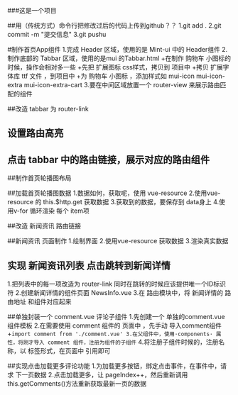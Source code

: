 ###这是一个项目

##用（传统方式）命令行把修改过后的代码上传到github？？
1.git add .
2.git commit -m "提交信息"
3.git pushu

#制作首页App组件
1.完成 Header 区域，使用的是 Mint-ui 中的 Header组件
2.制作底部的 Tabbar 区域，使用的是mui 的Tabbar.html
+在制作 购物车 小图标的时候，操作会相对多一些
+先把  扩展图标 css样式，拷贝到 项目中
+拷贝  扩展字体库  ttf 文件 ，到项目中
+为 购物车 小图标 ，添加样式如 mui-icon mui-icon-extra mui-icon-extra-cart
3.要在中间区域放置一个 router-view 来展示路由匹配的组件

##改造 tabbar 为 router-link

## 设置路由高亮

## 点击 tabbar 中的路由链接，展示对应的路由组件

##制作首页轮播图布局

##加载首页轮播图数据
1.数据如何，获取呢，使用 vue-resource
2.使用vue-resource 的 this.$http.get 获取数据
3.获取到的数据，要保存到 data身上
4.使用v-for 循环渲染 每个 item项

##改造 新闻资讯 路由链接

##新闻资讯 页面制作
1.绘制界面
2.使用vue-resource 获取数据
3.渲染真实数据

## 实现 新闻资讯列表 点击跳转到新闻详情
1.把列表中的每一项改造为 router-link 同时在跳转的时候应该提供唯一个ID标识符
2.创建新闻详情的组件页面 NewsInfo.vue
3.在 路由模块中，将 新闻详情的 路由地址 和组件对应起来


##单独封装一个 comment.vue 评论子组件
1.先创建一个 单独的comment.vue 组件模板
2.在需要使用 comment 组件的 页面中 ，先手动 导入comment组件
+`import comment from './comment.vue'
3.在父组件中，使用·components· 属性，将刚才导入 comment 组件，注册为组件的子组件`
4.将注册子组件时候的，注册名称，以 标签形式，在页面中 引用即可


##实现点击加载更多评论功能
1.为加载更多按钮，绑定点击事件，在事件中，请求 下一页数据
2.点击加载更多，让 pageIndex++，然后重新调用 this.getComments()方法重新获取最新一页的数据
